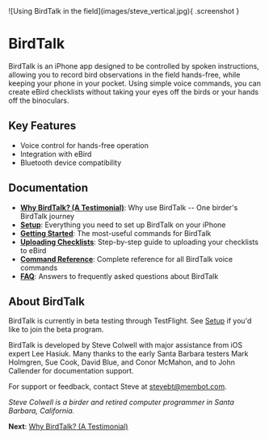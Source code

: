 <div class="image-container" markdown>
![Using BirdTalk in the field](images/steve_vertical.jpg){ .screenshot }
</div>

# BirdTalk

<div class="content-wrap" markdown="1">

BirdTalk is an iPhone app designed to be controlled by spoken instructions, allowing you to record bird observations in the field hands-free, while keeping your phone in your pocket. Using simple voice commands, you can create eBird checklists without taking your eyes off the birds or your hands off the binoculars.

## Key Features

- Voice control for hands-free operation
- Integration with eBird
- Bluetooth device compatibility

<div class="clear-floats"></div>

## Documentation

- **[Why BirdTalk? (A Testimonial)](testimonial.md)**: Why use BirdTalk -- One birder's BirdTalk journey
- **[Setup](installation/requirements-and-setup.md)**: Everything you need to set up BirdTalk on your iPhone
- **[Getting Started](getting-started.md)**: The most-useful commands for BirdTalk
- **[Uploading Checklists](uploading-checklists.md)**: Step-by-step guide to uploading your checklists to eBird
- **[Command Reference](commands/reference.md)**: Complete reference for all BirdTalk voice commands
- **[FAQ](faq.md)**: Answers to frequently asked questions about BirdTalk

</div>

<div class="clear-floats"></div>

## About BirdTalk

BirdTalk is currently in beta testing through TestFlight. See [Setup](installation/requirements-and-setup.md) if you'd like to join the beta program.

BirdTalk is developed by Steve Colwell with major assistance from iOS expert Lee Hasiuk.  Many thanks to the early Santa Barbara testers Mark Holmgren, Sue Cook, David Blue, and Conor McMahon, and to John Callender for documentation support.

For support or feedback, contact Steve at [stevebt@membot.com](mailto:stevebt@membot.com).

<i>Steve Colwell is a birder and retired computer programmer in Santa Barbara, California.</i>

**Next**: [Why BirdTalk? (A Testimonial)](testimonial.md)
